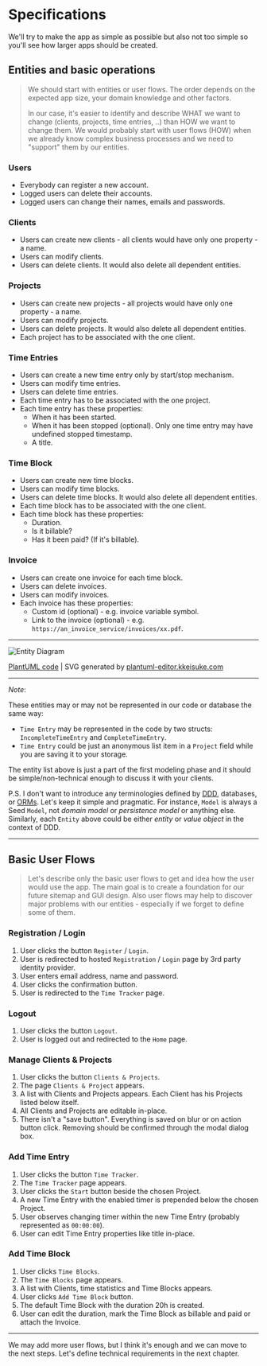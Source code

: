 # Specifications

We'll try to make the app as simple as possible but also not too simple so you'll see how larger apps should be created.

## Entities and basic operations

> We should start with entities or user flows. The order depends on the expected app size, your domain knowledge and other factors. 
>
> In our case, it's easier to identify and describe WHAT we want to change (clients, projects, time entries, ..) than HOW we want to change them. We would probably start with user flows (HOW) when we already know complex business processes and we need to "support" them by our entities.

### Users

- Everybody can register a new account.
- Logged users can delete their accounts.
- Logged users can change their names, emails and passwords.

### Clients

- Users can create new clients - all clients would have only one property - a name.
- Users can modify clients.
- Users can delete clients. It would also delete all dependent entities.

### Projects

- Users can create new projects - all projects would have only one property - a name.
- Users can modify projects.
- Users can delete projects. It would also delete all dependent entities.
- Each project has to be associated with the one client.

### Time Entries

- Users can create a new time entry only by start/stop mechanism.
- Users can modify time entries.
- Users can delete time entries.
- Each time entry has to be associated with the one project.
- Each time entry has these properties:
  - When it has been started.
  - When it has been stopped (optional). Only one time entry may have undefined stopped timestamp.
  - A title.

### Time Block

- Users can create new time blocks.
- Users can modify time blocks.
- Users can delete time blocks. It would also delete all dependent entities.
- Each time block has to be associated with the one client.
- Each time block has these properties:
  - Duration.
  - Is it billable?
  - Has it been paid? (If it's billable).

### Invoice

- Users can create one invoice for each time block.
- Users can delete invoices.
- Users can modify invoices.
- Each invoice has these properties:
  - Custom id (optional) - e.g. invoice variable symbol.
  - Link to the invoice (optional) - e.g. `https://an_invoice_service/invoices/xx.pdf`.

---

![Entity Diagram](/static/images/time_tracker_specs.svg)

[PlantUML code](http://www.plantuml.com/plantuml/umla/PK_BIWKn3DtdAxeMlDzmKLou4zJLuABJPX4dVT1c517_tKmiLhoRdd8UISwvYs-o9mOXONHFbFHfFcpOtBLxh1WwG5bVCOXxxaf-WdEOFB5YzWaLgk_zlRG8Nx_MMoRCekPXcif3AuQNaYs_uH8s4-FUl539-bs9sQzyx5ggf_ZoBtINfNrOoEfWF8nTIgseNkUisv_CVNuh5D0IYuuxW2blDjTQNfrEemFyW37Zza4fCq-6eHs-UHFCIagFjN367FV4tm00) | SVG generated by [plantuml-editor.kkeisuke.com](https://plantuml-editor.kkeisuke.com/) 

---

_Note_: 

These entities may or may not be represented in our code or database the same way:
   - `Time Entry` may be represented in the code by two structs: `IncompleteTimeEntry` and `CompleteTimeEntry`.
   - `Time Entry` could be just an anonymous list item in a `Project` field while you are saving it to your storage.

The entity list above is just a part of the first modeling phase and it should be simple/non-technical enough to discuss it with your clients.

P.S. I don't want to introduce any terminologies defined by [DDD](https://en.wikipedia.org/wiki/Domain-driven_design), databases, or [ORMs](https://blog.bitsrc.io/what-is-an-orm-and-why-you-should-use-it-b2b6f75f5e2a). Let's keep it simple and pragmatic. For instance, `Model` is always a Seed `Model`, not _domain model_ or _persistence model_ or anything else. Similarly, each `Entity` above could be either _entity_ or _value object_ in the context of DDD.

---


## Basic User Flows

> Let's describe only the basic user flows to get and idea how the user would use the app. The main goal is to create a foundation for our future sitemap and GUI design. Also user flows may help to discover major problems with our entities - especially if we forget to define some of them.

### Registration / Login

1. User clicks the button `Register` / `Login`.
1. User is redirected to hosted `Registration` / `Login` page by 3rd party identity provider.
1. User enters email address, name and password.
1. User clicks the confirmation button.
1. User is redirected to the `Time Tracker` page.

### Logout

1. User clicks the button `Logout`.
1. User is logged out and redirected to the `Home` page.

### Manage Clients & Projects

1. User clicks the button `Clients & Projects`.
1. The page `Clients & Project` appears.
1. A list with Clients and Projects appears. Each Client has his Projects listed below itself.
1. All Clients and Projects are editable in-place.
1. There isn't a "save button". Everything is saved on blur or on action button click. Removing should be confirmed through the modal dialog box.

### Add Time Entry

1. User clicks the button `Time Tracker`.
1. The `Time Tracker` page appears.
1. User clicks the `Start` button beside the chosen Project.
1. A new Time Entry with the enabled timer is prepended below the chosen Project.
1. User observes changing timer within the new Time Entry (probably represented as `00:00:00`).
1. User can edit Time Entry properties like title in-place. 

### Add Time Block

1. User clicks `Time Blocks`.
1. The `Time Blocks` page appears.
1. A list with Clients, time statistics and Time Blocks appears.
1. User clicks `Add Time Block` button.
1. The default Time Block with the duration 20h is created.
1. User can edit the duration, mark the Time Block as billable and paid or attach the Invoice.

---

We may add more user flows, but I think it's enough and we can move to the next steps. Let's define technical requirements in the next chapter.










